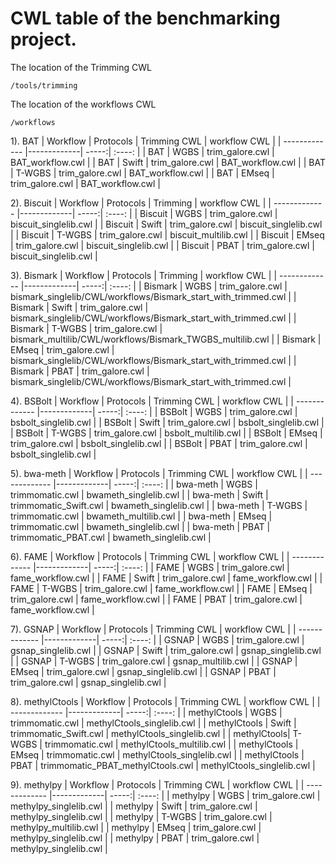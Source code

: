 # CWL table of the benchmarking project.

The location of the Trimming CWL
```
/tools/trimming
```

The location of the workflows CWL

```
/workflows
```

1). BAT
| Workflow     | Protocols       | Trimming CWL | workflow CWL |
| ------------- |-------------| -----:| :----: |
| BAT | WGBS | trim_galore.cwl | BAT_workflow.cwl |
| BAT | Swift | trim_galore.cwl | BAT_workflow.cwl |
| BAT | T-WGBS | trim_galore.cwl | BAT_workflow.cwl |
| BAT | EMseq | trim_galore.cwl | BAT_workflow.cwl |

2). Biscuit
| Workflow     | Protocols       | Trimming | workflow CWL |
| ------------- |-------------| -----:| :----: |
| Biscuit | WGBS | trim_galore.cwl | biscuit_singlelib.cwl |
| Biscuit | Swift | trim_galore.cwl | biscuit_singlelib.cwl |
| Biscuit | T-WGBS | trim_galore.cwl | biscuit_multilib.cwl |
| Biscuit | EMseq | trim_galore.cwl | biscuit_singlelib.cwl |
| Biscuit | PBAT | trim_galore.cwl | biscuit_singlelib.cwl |

3). Bismark
| Workflow     | Protocols       | Trimming | workflow CWL |
| ------------- |-------------| -----:| :----: |
| Bismark | WGBS | trim_galore.cwl | bismark_singlelib/CWL/workflows/Bismark_start_with_trimmed.cwl |
| Bismark | Swift | trim_galore.cwl | bismark_singlelib/CWL/workflows/Bismark_start_with_trimmed.cwl |
| Bismark | T-WGBS | trim_galore.cwl | bismark_multilib/CWL/workflows/Bismark_TWGBS_multilib.cwl |
| Bismark | EMseq | trim_galore.cwl | bismark_singlelib/CWL/workflows/Bismark_start_with_trimmed.cwl |
| Bismark | PBAT | trim_galore.cwl | bismark_singlelib/CWL/workflows/Bismark_start_with_trimmed.cwl |

4). BSBolt
| Workflow     | Protocols       | Trimming CWL | workflow CWL |
| ------------- |-------------| -----:| :----: |
| BSBolt | WGBS | trim_galore.cwl | bsbolt_singlelib.cwl |
| BSBolt | Swift | trim_galore.cwl | bsbolt_singlelib.cwl |
| BSBolt | T-WGBS | trim_galore.cwl | bsbolt_multilib.cwl |
| BSBolt | EMseq | trim_galore.cwl | bsbolt_singlelib.cwl |
| BSBolt | PBAT | trim_galore.cwl | bsbolt_singlelib.cwl |

5). bwa-meth
| Workflow     | Protocols       | Trimming CWL | workflow CWL |
| ------------- |-------------| -----:| :----: |
| bwa-meth | WGBS | trimmomatic.cwl | bwameth_singlelib.cwl |
| bwa-meth | Swift | trimmomatic_Swift.cwl | bwameth_singlelib.cwl |
| bwa-meth | T-WGBS | trimmomatic.cwl | bwameth_multilib.cwl |
| bwa-meth | EMseq | trimmomatic.cwl | bwameth_singlelib.cwl |
| bwa-meth | PBAT | trimmomatic_PBAT.cwl | bwameth_singlelib.cwl |

6). FAME
| Workflow     | Protocols       | Trimming CWL | workflow CWL |
| ------------- |-------------| -----:| :----: |
| FAME | WGBS | trim_galore.cwl | fame_workflow.cwl |
| FAME | Swift | trim_galore.cwl | fame_workflow.cwl |
| FAME | T-WGBS | trim_galore.cwl | fame_workflow.cwl |
| FAME | EMseq | trim_galore.cwl | fame_workflow.cwl |
| FAME | PBAT | trim_galore.cwl | fame_workflow.cwl |

7). GSNAP
| Workflow     | Protocols       | Trimming CWL | workflow CWL |
| ------------- |-------------| -----:| :----: |
| GSNAP | WGBS | trim_galore.cwl | gsnap_singlelib.cwl |
| GSNAP | Swift | trim_galore.cwl | gsnap_singlelib.cwl |
| GSNAP | T-WGBS | trim_galore.cwl | gsnap_multilib.cwl |
| GSNAP | EMseq | trim_galore.cwl | gsnap_singlelib.cwl |
| GSNAP | PBAT | trim_galore.cwl | gsnap_singlelib.cwl |

8). methylCtools
| Workflow     | Protocols       | Trimming CWL | workflow CWL |
| ------------- |-------------| -----:| :----: |
| methylCtools | WGBS | trimmomatic.cwl | methylCtools_singlelib.cwl |
| methylCtools | Swift | trimmomatic_Swift.cwl | methylCtools_singlelib.cwl |
| methylCtools| T-WGBS | trimmomatic.cwl | methylCtools_multilib.cwl |
| methylCtools | EMseq | trimmomatic.cwl | methylCtools_singlelib.cwl |
| methylCtools | PBAT | trimmomatic_PBAT_methylCtools.cwl | methylCtools_singlelib.cwl |

9). methylpy
| Workflow     | Protocols       | Trimming CWL | workflow CWL |
| ------------- |-------------| -----:| :----: |
| methylpy | WGBS | trim_galore.cwl | methylpy_singlelib.cwl |
| methylpy | Swift | trim_galore.cwl | methylpy_singlelib.cwl |
| methylpy | T-WGBS | trim_galore.cwl | methylpy_multilib.cwl |
| methylpy | EMseq | trim_galore.cwl | methylpy_singlelib.cwl |
| methylpy | PBAT | trim_galore.cwl | methylpy_singlelib.cwl |
